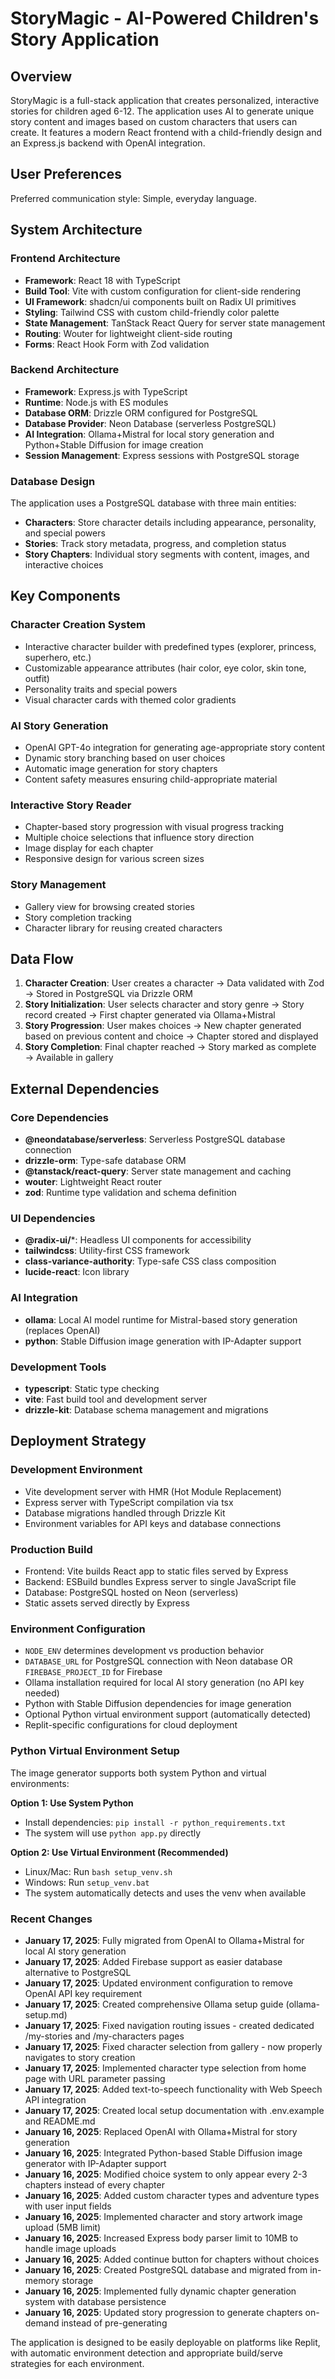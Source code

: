 # StoryMagic - AI-Powered Children's Story Application

## Overview

StoryMagic is a full-stack application that creates personalized, interactive stories for children aged 6-12. The application uses AI to generate unique story content and images based on custom characters that users can create. It features a modern React frontend with a child-friendly design and an Express.js backend with OpenAI integration.

## User Preferences

Preferred communication style: Simple, everyday language.

## System Architecture

### Frontend Architecture
- **Framework**: React 18 with TypeScript
- **Build Tool**: Vite with custom configuration for client-side rendering
- **UI Framework**: shadcn/ui components built on Radix UI primitives
- **Styling**: Tailwind CSS with custom child-friendly color palette
- **State Management**: TanStack React Query for server state management
- **Routing**: Wouter for lightweight client-side routing
- **Forms**: React Hook Form with Zod validation

### Backend Architecture
- **Framework**: Express.js with TypeScript
- **Runtime**: Node.js with ES modules
- **Database ORM**: Drizzle ORM configured for PostgreSQL
- **Database Provider**: Neon Database (serverless PostgreSQL)
- **AI Integration**: Ollama+Mistral for local story generation and Python+Stable Diffusion for image creation
- **Session Management**: Express sessions with PostgreSQL storage

### Database Design
The application uses a PostgreSQL database with three main entities:
- **Characters**: Store character details including appearance, personality, and special powers
- **Stories**: Track story metadata, progress, and completion status
- **Story Chapters**: Individual story segments with content, images, and interactive choices

## Key Components

### Character Creation System
- Interactive character builder with predefined types (explorer, princess, superhero, etc.)
- Customizable appearance attributes (hair color, eye color, skin tone, outfit)
- Personality traits and special powers
- Visual character cards with themed color gradients

### AI Story Generation
- OpenAI GPT-4o integration for generating age-appropriate story content
- Dynamic story branching based on user choices
- Automatic image generation for story chapters
- Content safety measures ensuring child-appropriate material

### Interactive Story Reader
- Chapter-based story progression with visual progress tracking
- Multiple choice selections that influence story direction
- Image display for each chapter
- Responsive design for various screen sizes

### Story Management
- Gallery view for browsing created stories
- Story completion tracking
- Character library for reusing created characters

## Data Flow

1. **Character Creation**: User creates a character → Data validated with Zod → Stored in PostgreSQL via Drizzle ORM
2. **Story Initialization**: User selects character and story genre → Story record created → First chapter generated via Ollama+Mistral
3. **Story Progression**: User makes choices → New chapter generated based on previous content and choice → Chapter stored and displayed
4. **Story Completion**: Final chapter reached → Story marked as complete → Available in gallery

## External Dependencies

### Core Dependencies
- **@neondatabase/serverless**: Serverless PostgreSQL database connection
- **drizzle-orm**: Type-safe database ORM
- **@tanstack/react-query**: Server state management and caching
- **wouter**: Lightweight React router
- **zod**: Runtime type validation and schema definition

### UI Dependencies
- **@radix-ui/***: Headless UI components for accessibility
- **tailwindcss**: Utility-first CSS framework
- **class-variance-authority**: Type-safe CSS class composition
- **lucide-react**: Icon library

### AI Integration
- **ollama**: Local AI model runtime for Mistral-based story generation (replaces OpenAI)
- **python**: Stable Diffusion image generation with IP-Adapter support

### Development Tools
- **typescript**: Static type checking
- **vite**: Fast build tool and development server
- **drizzle-kit**: Database schema management and migrations

## Deployment Strategy

### Development Environment
- Vite development server with HMR (Hot Module Replacement)
- Express server with TypeScript compilation via tsx
- Database migrations handled through Drizzle Kit
- Environment variables for API keys and database connections

### Production Build
- Frontend: Vite builds React app to static files served by Express
- Backend: ESBuild bundles Express server to single JavaScript file
- Database: PostgreSQL hosted on Neon (serverless)
- Static assets served directly by Express

### Environment Configuration
- `NODE_ENV` determines development vs production behavior
- `DATABASE_URL` for PostgreSQL connection with Neon database OR `FIREBASE_PROJECT_ID` for Firebase
- Ollama installation required for local AI story generation (no API key needed)
- Python with Stable Diffusion dependencies for image generation
- Optional Python virtual environment support (automatically detected)
- Replit-specific configurations for cloud deployment

### Python Virtual Environment Setup
The image generator supports both system Python and virtual environments:

**Option 1: Use System Python**
- Install dependencies: `pip install -r python_requirements.txt`
- The system will use `python app.py` directly

**Option 2: Use Virtual Environment (Recommended)**
- Linux/Mac: Run `bash setup_venv.sh`
- Windows: Run `setup_venv.bat`
- The system automatically detects and uses the venv when available

### Recent Changes
- **January 17, 2025**: Fully migrated from OpenAI to Ollama+Mistral for local AI story generation
- **January 17, 2025**: Added Firebase support as easier database alternative to PostgreSQL
- **January 17, 2025**: Updated environment configuration to remove OpenAI API key requirement
- **January 17, 2025**: Created comprehensive Ollama setup guide (ollama-setup.md)
- **January 17, 2025**: Fixed navigation routing issues - created dedicated /my-stories and /my-characters pages
- **January 17, 2025**: Fixed character selection from gallery - now properly navigates to story creation
- **January 17, 2025**: Implemented character type selection from home page with URL parameter passing
- **January 17, 2025**: Added text-to-speech functionality with Web Speech API integration
- **January 17, 2025**: Created local setup documentation with .env.example and README.md
- **January 16, 2025**: Replaced OpenAI with Ollama+Mistral for story generation
- **January 16, 2025**: Integrated Python-based Stable Diffusion image generator with IP-Adapter support
- **January 16, 2025**: Modified choice system to only appear every 2-3 chapters instead of every chapter
- **January 16, 2025**: Added custom character types and adventure types with user input fields
- **January 16, 2025**: Implemented character and story artwork image upload (5MB limit)
- **January 16, 2025**: Increased Express body parser limit to 10MB to handle image uploads
- **January 16, 2025**: Added continue button for chapters without choices
- **January 16, 2025**: Created PostgreSQL database and migrated from in-memory storage
- **January 16, 2025**: Implemented fully dynamic chapter generation system with database persistence
- **January 16, 2025**: Updated story progression to generate chapters on-demand instead of pre-generating

The application is designed to be easily deployable on platforms like Replit, with automatic environment detection and appropriate build/serve strategies for each environment.